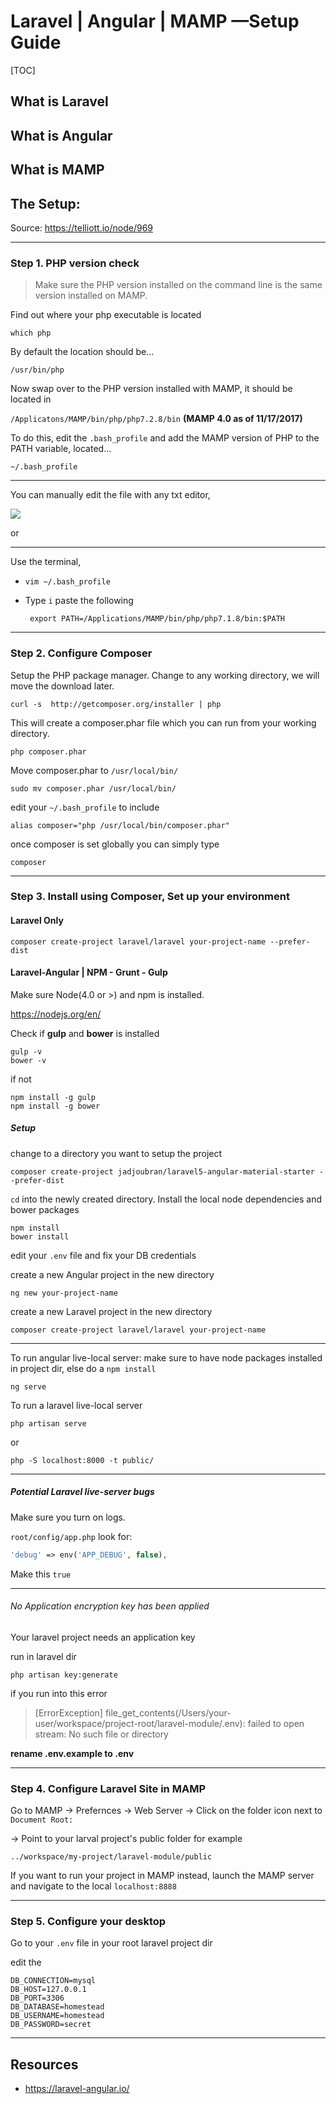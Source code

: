 # Laravel | Angular | MAMP  —Setup Guide

[TOC]

## What is Laravel

## What is Angular

## What is MAMP

## The Setup:

Source: https://telliott.io/node/969

---

### Step 1. PHP version check

> Make sure the PHP version installed on the command line is the same version installed on  MAMP.

Find out where your php executable is located

```Terminal
which php
```

By default the location should be...

``` Terminal
/usr/bin/php
```

Now swap over to the PHP version installed with MAMP, it should be located in

`/Applicatons/MAMP/bin/php/php7.2.8/bin` **(MAMP 4.0 as of 11/17/2017)**

To do this, edit the `.bash_profile` and add the MAMP version of PHP to the PATH variable, located...

```Terminal
~/.bash_profile
```

---

You can manually edit the file with any txt editor, 

<img src="https://i.gyazo.com/e1975989bc2b6edb1d9f0763a4089b8c.png" />

or

---

Use the terminal,

- ```Terminal
  vim ~/.bash_profile
  ```

- Type `i` paste the following

  ```Terminal
   export PATH=/Applications/MAMP/bin/php/php7.1.8/bin:$PATH
  ```

---

### Step 2. Configure Composer

Setup the PHP package manager. Change to any working directory, we will move the download later.

```terminal
curl -s  http://getcomposer.org/installer | php
```

This will create a composer.phar file which you can run from your working directory.

```terminal
php composer.phar
```

Move composer.phar to `/usr/local/bin/` 

```terminal
sudo mv composer.phar /usr/local/bin/
```

edit your `~/.bash_profile` to include

```terminal
alias composer="php /usr/local/bin/composer.phar"
```

once composer is set globally you can simply type

```terminal
composer
```

---

### Step 3. Install using Composer, Set up your environment

#### Laravel Only

```terminal
composer create-project laravel/laravel your-project-name --prefer-dist
```

#### Laravel-Angular | NPM - Grunt - Gulp

Make sure Node(4.0 or >) and npm is installed.

https://nodejs.org/en/

Check if **gulp** and **bower** is installed

```
gulp -v
bower -v
```

if not

```
npm install -g gulp 
npm install -g bower
```

##### Setup

change to a directory you want to setup the project

```
composer create-project jadjoubran/laravel5-angular-material-starter --prefer-dist
```

`cd` into the newly created directory. Install the local node dependencies and bower packages

```
npm install
bower install
```

edit your `.env` file and fix your DB credentials

create a new Angular project in the new directory

```
ng new your-project-name
```

create a new Laravel project in the new directory

```
composer create-project laravel/laravel your-project-name
```

---

To run angular live-local server: make sure to have node packages installed in project dir, else do a `npm install`

```
ng serve
```

To run a laravel live-local server

```
php artisan serve
```

or

```
php -S localhost:8000 -t public/
```

---

##### Potential Laravel live-server bugs

Make sure you turn on logs.

`root/config/app.php` look for:

```php
'debug' => env('APP_DEBUG', false),
```

Make this `true`

---

###### No Application encryption key has been applied

Your laravel project needs an application key

run in laravel dir

```
php artisan key:generate
```

if you run into this error

> [ErrorException]                                                                                                 file_get_contents(/Users/your-user/workspace/project-root/laravel-module/.env): failed to open stream: No such file or directory 

**rename .env.example to .env**

---

### Step 4. Configure Laravel Site in MAMP

Go to MAMP -> Prefernces -> Web Server -> Click on the folder icon next to `Document Root:`

-> Point to your larval project's public folder for example

```
../workspace/my-project/laravel-module/public
```

If you want to run your project in MAMP instead, launch the MAMP server and navigate to the local `localhost:8888` 



---

### Step 5. Configure your desktop

Go to your `.env` file in your root laravel project dir

edit the

```
DB_CONNECTION=mysql
DB_HOST=127.0.0.1
DB_PORT=3306
DB_DATABASE=homestead
DB_USERNAME=homestead
DB_PASSWORD=secret
```



---

## Resources

- https://laravel-angular.io/

